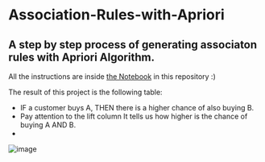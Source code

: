 # Association-Rules-with-Apriori
 A step by step process of generating associaton rules with Apriori Algorithm.
 ------
 
 All the instructions are inside [the Notebook](https://github.com/mathfigueiredo/Association-Rules-with-Apriori/blob/main/Association%20rules.ipynb) in this repository :)

The result of this project is the following table:
- IF a customer buys A, THEN there is a higher chance of also buying B.
- Pay attention to the lift column It tells us how higher is the chance of buying A AND B.
- 
![image](https://user-images.githubusercontent.com/83842790/147616465-91a1367c-67b5-4352-8dc3-c93be38079ff.png)
